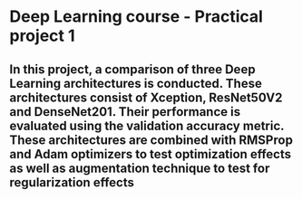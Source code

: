 # Deep Learning course - Practical project 1

## In this project, a comparison of three Deep Learning architectures is conducted. These architectures consist of Xception, ResNet50V2 and DenseNet201. Their performance is evaluated using the validation accuracy metric. These architectures are combined with RMSProp and Adam optimizers to test optimization effects as well as augmentation technique to test for regularization effects
